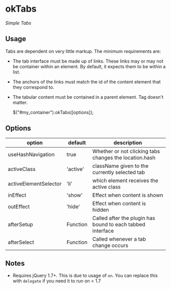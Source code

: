 # okTabs

*Simple Tabs* 

## Usage

Tabs are dependent on very little markup. The minimum requirements are:

* The tab interface must be made up of links. These links may or may not be container within an element. By default, it expects them to be within a list.
* The anchors of the links must match the id of the content element that they correspond to. 
* The tabular content must be contained in a parent element. Tag doesn't matter.

    $("#my_container").okTabs([options]);

## Options

option                | default                | description
--------------------- | ---------------------- | -------------
useHashNavigation     | true                   | Whether or not clicking tabs changes the location.hash
activeClass           | 'active'               | className given to the currently selected tab
activeElementSelector | 'li'                   | which element receives the active class
inEffect              | 'show'                 | Effect when content is shown
outEffect             | 'hide'                 | Effect when content is hidden
afterSetup            | Function               | Called after the plugin has bound to each tabbed interface
afterSelect           | Function               | Called whenever a tab change occurs

## Notes

* Requires jQuery 1.7+. This is due to usage of `on`. You can replace this with `delegate` if you need it to run on < 1.7
